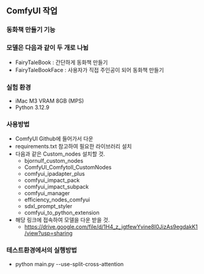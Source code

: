 ## ComfyUI 작업
### 동화책 만들기 기능

### 모델은 다음과 같이 두 개로 나뉨
- FairyTaleBook : 간단하게 동화책 만들기
- FairyTaleBookFace : 사용자가 직접 주인공이 되어 동화책 만들기

### 실험 환경
- iMac M3 VRAM 8GB (MPS)
- Python 3.12.9

### 사용방법
- ComfyUI Github에 들어가서 다운
- requirements.txt 참고하여 필요한 라이브러리 설치
- 다음과 같은 Custom_nodes 설치할 것.
    - bjornulf_custom_nodes
    - ComfyUI_Comfytoll_CustomNodes
    - comfyui_ipadapter_plus
    - comfyui_impact_pack
    - comfyui_impact_subpack
    - comfyui_manager
    - efficiency_nodes_comfyui
    - sdxl_prompt_styler
    - comfyui_to_python_extension
- 해당 링크에 접속하여 모델을 다운 받을 것.
    - https://drive.google.com/file/d/1H4_z_jgtfewYvine8I0JizAs9egdakK1/view?usp=sharing

### 테스트환경에서의 실행방법
- python main.py --use-split-cross-attention